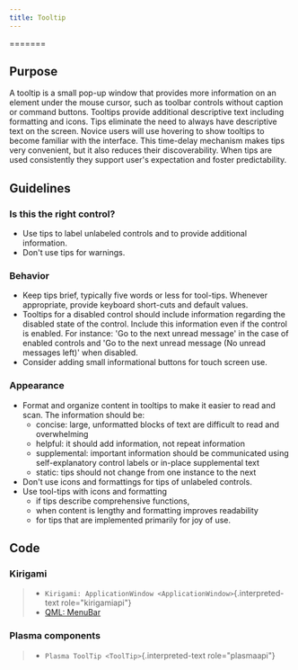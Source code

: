 ```yaml
---
title: Tooltip
---
```

=======

Purpose
-------

A tooltip is a small pop-up window that provides more information on an
element under the mouse cursor, such as toolbar controls without caption
or command buttons. Tooltips provide additional descriptive text
including formatting and icons. Tips eliminate the need to always have
descriptive text on the screen. Novice users will use hovering to show
tooltips to become familiar with the interface. This time-delay
mechanism makes tips very convenient, but it also reduces their
discoverability. When tips are used consistently they support user's
expectation and foster predictability.

Guidelines
----------

### Is this the right control?

-   Use tips to label unlabeled controls and to provide additional
    information.
-   Don't use tips for warnings.

### Behavior

-   Keep tips brief, typically five words or less for tool-tips.
    Whenever appropriate, provide keyboard short-cuts and default
    values.
-   Tooltips for a disabled control should include information regarding
    the disabled state of the control. Include this information even if
    the control is enabled. For instance: \'Go to the next unread
    message\' in the case of enabled controls and \'Go to the next
    unread message (No unread messages left)\' when disabled.
-   Consider adding small informational buttons for touch screen use.

### Appearance

-   Format and organize content in tooltips to make it easier to read
    and scan. The information should be:
    -   concise: large, unformatted blocks of text are difficult to read
        and overwhelming
    -   helpful: it should add information, not repeat information
    -   supplemental: important information should be communicated using
        self-explanatory control labels or in-place supplemental text
    -   static: tips should not change from one instance to the next
-   Don\'t use icons and formattings for tips of unlabeled controls.
-   Use tool-tips with icons and formatting
    -   if tips describe comprehensive functions,
    -   when content is lengthy and formatting improves readability
    -   for tips that are implemented primarily for joy of use.

Code
----

### Kirigami

> -   `Kirigami: ApplicationWindow <ApplicationWindow>`{.interpreted-text
>     role="kirigamiapi"}
> -   [QML:
>     MenuBar](https://doc.qt.io/qt-5/qml-qtquick-controls-menubar.html)

### Plasma components

> -   `Plasma ToolTip <ToolTip>`{.interpreted-text role="plasmaapi"}
